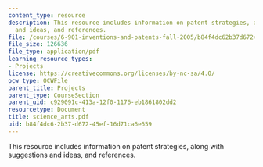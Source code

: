 ```yaml
---
content_type: resource
description: This resource includes information on patent strategies, along with suggestions
  and ideas, and references.
file: /courses/6-901-inventions-and-patents-fall-2005/b84f4dc62b37d67245ef16d71ca6e659_science_arts.pdf
file_size: 126636
file_type: application/pdf
learning_resource_types:
- Projects
license: https://creativecommons.org/licenses/by-nc-sa/4.0/
ocw_type: OCWFile
parent_title: Projects
parent_type: CourseSection
parent_uid: c929091c-413a-12f0-1176-eb1861802dd2
resourcetype: Document
title: science_arts.pdf
uid: b84f4dc6-2b37-d672-45ef-16d71ca6e659
---
```

This resource includes information on patent strategies, along with suggestions and ideas, and references.